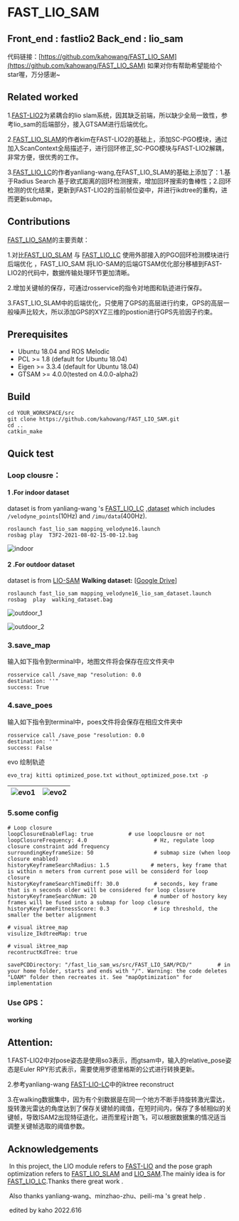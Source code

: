# FAST_LIO_SAM

## Front_end : fastlio2      Back_end : lio_sam

代码链接：[https://github.com/kahowang/FAST_LIO_SAM](https://github.com/kahowang/FAST_LIO_SAM)	  如果对你有帮助希望能给个star喔，万分感谢~

## Related worked 

1.[FAST-LIO2](https://github.com/hku-mars/FAST_LIO)为紧耦合的lio slam系统，因其缺乏前端，所以缺少全局一致性，参考lio_sam的后端部分，接入GTSAM进行后端优化。

2.[FAST_LIO_SLAM](https://github.com/gisbi-kim/FAST_LIO_SLAM)的作者kim在FAST-LIO2的基础上，添加SC-PGO模块，通过加入ScanContext全局描述子，进行回环修正,SC-PGO模块与FAST-LIO2解耦，非常方便，很优秀的工作。

3.[FAST_LIO_LC](https://github.com/yanliang-wang/FAST_LIO_LC)的作者yanliang-wang,在FAST_LIO_SLAM的基础上添加了：1.基于Radius Search 基于欧式距离的回环检测搜索，增加回环搜索的鲁棒性；2.回环检测的优化结果，更新到FAST-LIO2的当前帧位姿中，幷进行ikdtree的重构，进而更新submap。

## Contributions  

[FAST_LIO_SAM](https://github.com/kahowang/FAST_LIO_SAM)的主要贡献：

1.对比[FAST_LIO_SLAM](https://github.com/gisbi-kim/FAST_LIO_SLAM/tree/bf975560741c425f71811c864af5d35aa880c797) 与 [FAST_LIO_LC](https://github.com/yanliang-wang/FAST_LIO_LC) 使用外部接入的PGO回环检测模块进行后端优化 ，FAST_LIO_SAM 将LIO-SAM的后端GTSAM优化部分移植到FAST-LIO2的代码中，数据传输处理环节更加清晰。

2.增加关键帧的保存，可通过rosservice的指令对地图和轨迹进行保存。

3.FAST_LIO_SLAM中的后端优化，只使用了GPS的高层进行约束，GPS的高层一般噪声比较大，所以添加GPS的XYZ三维的postion进行GPS先验因子约束。

## Prerequisites

- Ubuntu 18.04 and ROS Melodic
- PCL >= 1.8 (default for Ubuntu 18.04)
- Eigen >= 3.3.4 (default for Ubuntu 18.04)
- GTSAM >= 4.0.0(tested on 4.0.0-alpha2)

## Build

```shell
cd YOUR_WORKSPACE/src
git clone https://github.com/kahowang/FAST_LIO_SAM.git
cd ..
catkin_make
```

## Quick test

### Loop clousre：

#### 1 .For indoor dataset 

dataset is from yanliang-wang 's [FAST_LIO_LC](https://github.com/yanliang-wang/FAST_LIO_LC)  ,[dataset](https://drive.google.com/file/d/1NGTN3aULoTMp3raF75LwMu-OUtzUx-zX/view?usp=sharing) which includes `/velodyne_points`(10Hz) and `/imu/data`(400Hz).

```shell
roslaunch fast_lio_sam mapping_velodyne16.launch
rosbag play  T3F2-2021-08-02-15-00-12.bag  
```

![indoor](https://kaho-pic-1307106074.cos.ap-guangzhou.myqcloud.com/CSDN_Pictures/%E6%B7%B1%E8%93%9D%E5%A4%9A%E4%BC%A0%E6%84%9F%E5%99%A8%E8%9E%8D%E5%90%88%E5%AE%9A%E4%BD%8D/%E7%AC%AC%E4%BA%8C%E7%AB%A0%E6%BF%80%E5%85%89%E9%87%8C%E7%A8%8B%E8%AE%A11indoor.gif)

#### 2 .For outdoor dataset

dataset is from [LIO-SAM](https://github.com/TixiaoShan/LIO-SAM) **Walking dataset:** [[Google Drive](https://drive.google.com/drive/folders/1gJHwfdHCRdjP7vuT556pv8atqrCJPbUq?usp=sharing)]

```shell
roslaunch fast_lio_sam mapping_velodyne16_lio_sam_dataset.launch
rosbag  play  walking_dataset.bag
```

![outdoor_1](https://kaho-pic-1307106074.cos.ap-guangzhou.myqcloud.com/CSDN_Pictures/%E6%B7%B1%E8%93%9D%E5%A4%9A%E4%BC%A0%E6%84%9F%E5%99%A8%E8%9E%8D%E5%90%88%E5%AE%9A%E4%BD%8D/%E7%AC%AC%E4%BA%8C%E7%AB%A0%E6%BF%80%E5%85%89%E9%87%8C%E7%A8%8B%E8%AE%A11outdoor_1.gif)

![outdoor_2](https://kaho-pic-1307106074.cos.ap-guangzhou.myqcloud.com/CSDN_Pictures/%E6%B7%B1%E8%93%9D%E5%A4%9A%E4%BC%A0%E6%84%9F%E5%99%A8%E8%9E%8D%E5%90%88%E5%AE%9A%E4%BD%8D/%E7%AC%AC%E4%BA%8C%E7%AB%A0%E6%BF%80%E5%85%89%E9%87%8C%E7%A8%8B%E8%AE%A11outdoor_2.gif)

### 3.save_map

输入如下指令到terminal中，地图文件将会保存在应文件夹中

```shell
rosservice call /save_map "resolution: 0.0
destination: ''" 
success: True
```

### 4.save_poes

输入如下指令到terminal中，poes文件将会保存在相应文件夹中

```shell
rosservice call /save_pose "resolution: 0.0
destination: ''" 
success: False
```

evo 绘制轨迹

```shell
evo_traj kitti optimized_pose.txt without_optimized_pose.txt -p
```

| ![evo1](https://kaho-pic-1307106074.cos.ap-guangzhou.myqcloud.com/CSDN_Pictures/%E6%B7%B1%E8%93%9D%E5%A4%9A%E4%BC%A0%E6%84%9F%E5%99%A8%E8%9E%8D%E5%90%88%E5%AE%9A%E4%BD%8D/%E7%AC%AC%E4%BA%8C%E7%AB%A0%E6%BF%80%E5%85%89%E9%87%8C%E7%A8%8B%E8%AE%A11evo1.png) | ![evo2](https://kaho-pic-1307106074.cos.ap-guangzhou.myqcloud.com/CSDN_Pictures/%E6%B7%B1%E8%93%9D%E5%A4%9A%E4%BC%A0%E6%84%9F%E5%99%A8%E8%9E%8D%E5%90%88%E5%AE%9A%E4%BD%8D/%E7%AC%AC%E4%BA%8C%E7%AB%A0%E6%BF%80%E5%85%89%E9%87%8C%E7%A8%8B%E8%AE%A11evo2.png) |
| ------------------------------------------------------------ | ------------------------------------------------------------ |

### 5.some config 

```shell
# Loop closure
loopClosureEnableFlag: true		      # use loopclousre or not 
loopClosureFrequency: 4.0                     # Hz, regulate loop closure constraint add frequency
surroundingKeyframeSize: 50                   # submap size (when loop closure enabled)
historyKeyframeSearchRadius: 1.5             # meters, key frame that is within n meters from current pose will be considerd for loop closure
historyKeyframeSearchTimeDiff: 30.0           # seconds, key frame that is n seconds older will be considered for loop closure
historyKeyframeSearchNum: 20                  # number of hostory key frames will be fused into a submap for loop closure
historyKeyframeFitnessScore: 0.3              # icp threshold, the smaller the better alignment

# visual iktree_map  
visulize_IkdtreeMap: true

# visual iktree_map  
recontructKdTree: true

savePCDDirectory: "/fast_lio_sam_ws/src/FAST_LIO_SAM/PCD/"        # in your home folder, starts and ends with "/". Warning: the code deletes "LOAM" folder then recreates it. See "mapOptimization" for implementation
```



### Use GPS：

#### working

## Attention:

1.FAST-LIO2中对pose姿态是使用so3表示，而gtsam中，输入的relative_pose姿态是Euler RPY形式表示，需要使用罗德里格斯的公式进行转换更新。

2.参考yanliang-wang [FAST-LIO-LC](https://github.com/yanliang-wang/FAST_LIO_LC)中的iktree  reconstruct 



3.在walking数据集中，因为有个别数据是在同一个地方不断手持旋转激光雷达，旋转激光雷达的角度达到了保存关键帧的阈值，在短时间内，保存了多帧相似的关键帧，导致ISAM2出现特征退化，进而里程计跑飞，可以根据数据集的情况适当调整关键帧选取的阈值参数。



## Acknowledgements 

​	In this project, the LIO module refers to [FAST-LIO](https://github.com/hku-mars/FAST_LIO) and the pose graph optimization refers to [FAST_LIO_SLAM](https://github.com/gisbi-kim/FAST_LIO_SLAM) and [LIO_SAM](https://github.com/TixiaoShan/LIO-SAM).The mainly idea is for [FAST_LIO_LC](https://github.com/yanliang-wang/FAST_LIO_LC).Thanks there great work .

​	Also thanks yanliang-wang、minzhao-zhu、peili-ma  's  great help .

​																																														edited by kaho 2022.616